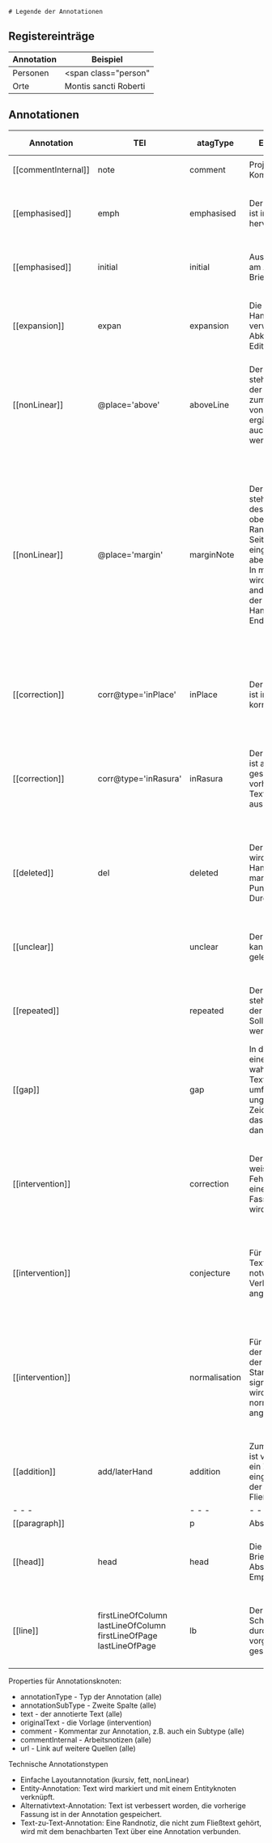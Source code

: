     # Legende der Annotationen

## Registereinträge

| Annotation   |  Beispiel  |
|---|---|
| Personen  | <span class="person"|>Eugenius</span>  |
| Orte  | <span class="place">Montis sancti Roberti</span>  |

## Annotationen

| Annotation          | TEI                                                                        | atagType      | Erläuterung (de)                                                                                                                                                                                                                                               | Beispiel                                                 | Erläuterung (en)                                                                                                         | Latein                                     | LK            | Kommentar                                                                                                                                                                                                                                                                                                                                                                                        |
| ------------------- | -------------------------------------------------------------------------- | ------------- | -------------------------------------------------------------------------------------------------------------------------------------------------------------------------------------------------------------------------------------------------------------- | -------------------------------------------------------- | ------------------------------------------------------------------------------------------------------------------------ | ------------------------------------------ | ------------- | ------------------------------------------------------------------------------------------------------------------------------------------------------------------------------------------------------------------------------------------------------------------------------------------------------------------------------------------------------------------------------------------------ |
|                     |                                                                            |               |                                                                                                                                                                                                                                                                |                                                          |                                                                                                                          |                                            |               |                                                                                                                                                                                                                                                                                                                                                                                                  |
| [[commentInternal]] | note                                                                       | comment       | Projektinterner Kommentar                                                                                                                                                                                                                                      |                                                          | Internal commentary                                                                                                      |                                            |               |                                                                                                                                                                                                                                                                                                                                                                                                  |
| [[emphasised]]      | emph                                                                       | emphasised    | Der annotierte Text ist in der Handschrift hervorgehoben.                                                                                                                                                                                                      | <span class="emphasis">H</span>einricus                  | In the manuscript, the annotated text is emphasised.                                                                     | in rubro                                   | [ru[...]ru]   |                                                                                                                                                                                                                                                                                                                                                                                                  |
| [[emphasised]]      | initial                                                                    | initial       | Ausgestaltete Initiale am Anfang eines Briefs                                                                                                                                                                                                                  |                                                          | Initial letter at the beginning of a letter                                                                              | initium                                    |               |                                                                                                                                                                                                                                                                                                                                                                                                  |
| [[expansion]]       | expan                                                                      | expansion     | Die von der Handschrift verwendete Abkürzung ist in der Edition aufgelöst.                                                                                                                                                                                     | Hilde<span class="expansion">gardi</span>                | The abbreviation used in the manuscript is resolved in the edition.                                                      | expansio                                   | (...)         |                                                                                                                                                                                                                                                                                                                                                                                                  |
| [[nonLinear]]       | @place='above'                                                             | aboveLine     | Der annotierte Text steht nicht direkt in der Zeile, gehört aber zum Fließtext. Falls von **späterer Hand** ergänzt, kann dies auch festgehalten werden.                                                                                                       | <span class="supralineam">iterum</span>                  | The annotated text is entered above the lines in the manuscript.                                                         | supra lineam                               | [sl[...]sl]   | siehe Kommentar zu inMargine                                                                                                                                                                                                                                                                                                                                                                     |
| [[nonLinear]]       | @place='margin'                                                            | marginNote    | Der annotierte Text steht z.B. am Rande des Schriftfeldes (am oberen oder unteren Rand oder am Seitenrand) eingetragen, gehört aber zum Fließtext.<br>In manchen Fällen wird die Zeile an einer anderen Stelle auf der Handschriftenseite zu Ende geschrieben. | <span class="marginalia">misericordie</span>             | The annotated text is entered at the edge of the title block (at the top or bottom margin or at the page margin).        | in margine (R15, diuinis noc cessare)      | [m[...]m]     | Teil der Textkette (z. B. falls der Fließtext am Rand weitergeschrieben werden musste) oder ausgelagert (falls z. B. Kritzelei von späterer Hand) ? Außerdem momentan Vermischung von physischer und inhaltlicher Ebene -> Überschneidung mit supraLineam/nonLinear, wo das gleiche Problem besteht, und mit addition, weil eine Anmerkung von späterer Hand ja ebenfalls am Rand stehen kann... |
| [[correction]]      | corr@type='inPlace'                                                        | inPlace       | Der annotierte Text ist in der Handschrift korrigiert.                                                                                                                                                                                                         | <span class="correction">facit</span>                    | The annotated text is corrected in the manuscript.                                                                       | correxit (R1, claium)                      | [c[...]c]     | Andere Bezeichnung statt inPlace?                                                                                                                                                                                                                                                                                                                                                                |
| [[correction]]      | corr@type='inRasura'                                                       | inRasura      | Der annotierte Text ist auf einer Stelle geschrieben, auf der vorher ein anderer Text stand und dann ausradiert wurde.                                                                                                                                         | <span class="rewritten">conueniunt</span>                | The annotated text is written in a place where another text was previously written and then erased.                      | in rasura (R1, sub clausura loci)          | [ra[...]ra]   |                                                                                                                                                                                                                                                                                                                                                                                                  |
| [[deleted]]         | del                                                                        | deleted       | Der annotierte Text wird in der Handschrift als getilgt markiert (z. B. durch Punkte oder Durchstreichung).                                                                                                                                                    | <span class="strikedOut">abbas</span>                    | The annotated text is marked as erased in the manuscript (e.g., by dots or crossout).                                    | delevit (R3, que deus)                     | [del[...]del] |                                                                                                                                                                                                                                                                                                                                                                                                  |
| [[unclear]]         |                                                                            | unclear       | Der annotierte Text kann nicht sicher gelesen werden.                                                                                                                                                                                                          | Hilde<span class="unreadable">gardis</span>              | The annotated text cannot be exactly ead in the manuscript.                                                              | legi nequit (M21, igardis)                 | [ln[...]ln]   | Range oder Single-Point? Ist tendenziell Lücke im Text. Lücke ist gap.                                                                                                                                                                                                                                                                                                                           |
| [[repeated]]        |                                                                            | repeated      | Der annotierte Text steht wiederholt in der Handschrift. Sollte behandelt werden wie deleted.                                                                                                                                                                  | <span class="repetition">quod</span>                     | The annotated text is repeated in the manuscript.                                                                        | repetitio (R19, coloniensis)               | {...}         | Behandelt wie deleted. Anzeigen aber nur in Annoation speichern.                                                                                                                                                                                                                                                                                                                                 |
| [[gap]]             |                                                                            | gap           | In der Handschrift ist eine leere Stelle, wahrscheinlich fehlt Text. Die Annotation umfasst dann ungefähr das letzte Zeichen davor und das erste Zeichen danach.                                                                                               | [lacuna]                                                 | There is a blank space in the manuscript, probably a text is missing.                                                    | lacuna (W2, e lacuna)                      | [lacuna]      | Range, markiert ungefähr die Stelle der Lücke.                                                                                                                                                                                                                                                                                                                                                   |
| [[intervention]]    |                                                                            | correction    | Der annotierte Text weist offensichtliche Fehler auf, für den eine korrigierte Fassung angezeigt wird.                                                                                                                                                         | <span class="sic">circuferatur</span>                    | The annotated text has obvious errors for which a corrected version is provided.                                         | sic! - emendatio (R19, Pretera)            | <...>         |                                                                                                                                                                                                                                                                                                                                                                                                  |
| [[intervention]]    |                                                                            | conjecture    | Für den annotierten Text wird eine für notwendig erachtete Verbesserung angezeigt.                                                                                                                                                                             | <span class="sic">cribare</span>                         | An improvement deemed necessary is displayed for the annotated text.                                                     | sic! - conjectura (R28, naufraugio)        |               |                                                                                                                                                                                                                                                                                                                                                                                                  |
| [[intervention]]    |                                                                            | normalisation | Für den Text, der in der Handschrift von der Standardorthographie signifikant abweicht, wird eine normalisierte Form angezeigt.                                                                                                                                | <span class="sic">uillicum</span>                        | For the text that significantly deviates from the standard orthography in the manuscript a normalized form is indicated. | sic! – forma normata (R15, intollerabilis) |               |                                                                                                                                                                                                                                                                                                                                                                                                  |
| [[addition]]        | add/laterHand                                                              | addition      | Zum annotierten Text ist von späterer Hand ein Zusatz eingetragen worden, der nicht zum Fließtext gehört.                                                                                                                                                      | <span class="commented">Uide ne deum</span>              | An addition to the annotated text was added by a later hand.                                                             | recensi manu (R2, Nota bene)               | [rm[...]rm]   |                                                                                                                                                                                                                                                                                                                                                                                                  |
| - - -               |                                                                            | - - -         | - - -                                                                                                                                                                                                                                                          | - - -                                                    | - - -                                                                                                                    | - - -                                      | - - -         | - - -                                                                                                                                                                                                                                                                                                                                                                                            |
| [[paragraph]]       |                                                                            | p             | Absatz                                                                                                                                                                                                                                                         | obte<span class="p">geret./ </span>                      | Paragraph                                                                                                                | paragraph                                  |               | paragraph                                                                                                                                                                                                                                                                                                                                                                                        |
| [[head]]            | head                                                                       | head          | Die Überschrift eines Briefes nennt Absender und/oder Empfänger.                                                                                                                                                                                               | <span class="titulus">Anastasius papa. hildegardi</span> | The heading of a letter names the sender and/or recipient.                                                               | inscriptio                                 | [t[...]t]     | heading                                                                                                                                                                                                                                                                                                                                                                                          |
| [[line]]            | firstLineOfColumn<br>lastLineOfColumn<br>firstLineOfPage<br>lastLineOfPage | lb            | Der Text im Schriftfeld wird auf durch Liniierung vorgegebenen Zeilen geschrieben.                                                                                                                                                                             | \/                                                       | The text in the title block is written on lines specified by liniation.                                                  | linea                                      | \| \|         | line                                                                                                                                                                                                                                                                                                                                                                                             |

Properties für Annotationsknoten:

- annotationType - Typ der Annotation (alle)
- annotationSubType - Zweite Spalte (alle)
- text - der annotierte Text (alle)
- originalText - die Vorlage (intervention)
- comment - Kommentar zur Annotation, z.B. auch ein Subtype (alle)
- commentInternal - Arbeitsnotizen (alle)
- url - Link auf weitere Quellen (alle)

Technische Annotationstypen

- Einfache Layoutannotation (kursiv, fett, nonLinear)
- Entity-Annotation: Text wird markiert und mit einem Entityknoten verknüpft.
- Alternativtext-Annotation: Text ist verbessert worden, die vorherige Fassung ist in der Annotation gespeichert.
- Text-zu-Text-Annotation: Eine Randnotiz, die nicht zum Fließtext gehört, wird mit dem benachbarten Text über eine Annotation verbunden.
